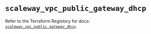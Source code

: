 # `scaleway_vpc_public_gateway_dhcp`

Refer to the Terraform Registory for docs: [`scaleway_vpc_public_gateway_dhcp`](https://registry.terraform.io/providers/scaleway/scaleway/2.21.0/docs/resources/vpc_public_gateway_dhcp).
